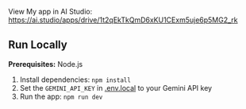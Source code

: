 
View My app in AI Studio: https://ai.studio/apps/drive/1t2qEkTkQmD6xKU1CExm5uje6p5MG2_rk

## Run Locally

**Prerequisites:**  Node.js


1. Install dependencies:
   `npm install`
2. Set the `GEMINI_API_KEY` in [.env.local](.env.local) to your Gemini API key
3. Run the app:
   `npm run dev`
